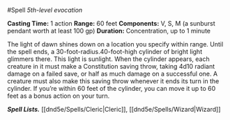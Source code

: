 #Spell
*5th-level evocation*

**Casting Time:** 1 action
**Range:** 60 feet
**Components:** V, S, M (a sunburst pendant worth at least 100 gp)
**Duration:** Concentration, up to 1 minute

The light of dawn shines down on a location you specify within range. Until the spell ends, a 30-foot-radius.40-foot-high cylinder of bright light glimmers there. This light is sunlight. When the cylinder appears, each creature in it must make a Constitution saving throw, taking 4d10 radiant damage on a failed save, or half as much damage on a successful one. A creature must also make this saving throw whenever it ends its turn in the cylinder. If you’re within 60 feet of the cylinder, you can move it up to 60 feet as a bonus action on your turn.

***Spell Lists.*** [[dnd5e/Spells/Cleric\|Cleric]], [[dnd5e/Spells/Wizard\|Wizard]]